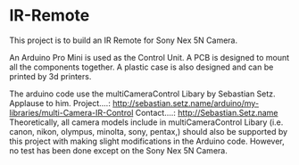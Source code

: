 # IR-Remote
This project is to build an IR Remote for Sony Nex 5N Camera. 

An Arduino Pro Mini is used as the Control Unit.
A PCB is designed to mount all the components together.
A plastic case is also designed and can be printed by 3d printers.

The arduino code use the multiCameraControl Libary by Sebastian Setz. Applause to him.
	Project....:  http://sebastian.setz.name/arduino/my-libraries/multi-Camera-IR-Control
	Contact....:  http://Sebastian.Setz.name
Theoretically, all camera models include in multiCameraControl Libary (i.e. canon, nikon, olympus, minolta, sony, pentax,) should also be supported by this project with making slight modifications in the Arduino code. 
However, no test has been done except on the Sony Nex 5N Camera.

